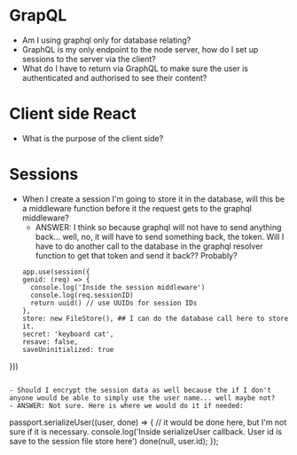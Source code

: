 # GrapQL

- Am I using graphql only for database relating?
- GraphQL is my only endpoint to the node server, how do I set up sessions to the server via the client?
- What do I have to return via GraphQL to make sure the user is authenticated and authorised to see their content?

# Client side React

- What is the purpose of the client side?

# Sessions

- When I create a session I'm going to store it in the database, will this be a middleware function before it the request gets to the graphql middleware?
  - ANSWER: I think so because graphql will not have to send anything back... well, no, it will have to send something back, the token. Will I have to do another call to the database in the graphql resolver function to get that token and send it back?? Probably?
  ```
  app.use(session({
  genid: (req) => {
    console.log('Inside the session middleware')
    console.log(req.sessionID)
    return uuid() // use UUIDs for session IDs
  },
  store: new FileStore(), ## I can do the database call here to store it.
  secret: 'keyboard cat',
  resave: false,
  saveUninitialized: true
}))
  ```

- Should I encrypt the session data as well because the if I don't anyone would be able to simply use the user name... well maybe not?
  - ANSWER: Not sure. Here is where we would do it if needed:
  ```
  passport.serializeUser((user, done) => {
    // it would be done here, but I'm not sure if it is necessary.
    console.log('Inside serializeUser callback. User id is save to the session file store here')
    done(null, user.id);
  });
  ```
